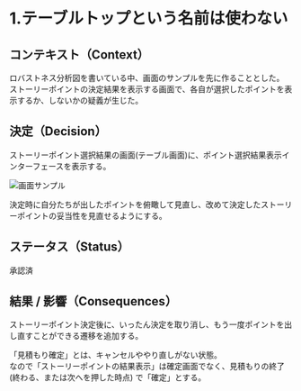 # 1.テーブルトップという名前は使わない

## コンテキスト（Context）
ロバストネス分析図を書いている中、画面のサンプルを先に作ることとした。
ストーリーポイントの決定結果を表示する画面で、各自が選択したポイントを表示するか、しないかの疑義が生じた。

## 決定（Decision）
ストーリーポイント選択結果の画面(テーブル画面)に、ポイント選択結果表示インターフェースを表示する。

![画面サンプル](https://github.com/ModelingKai/PlanningPoker/assets/43241366/005125b7-3f7d-44cd-9a46-a3fd8a73cc6d")

決定時に自分たちが出したポイントを俯瞰して見直し、改めて決定したストーリーポイントの妥当性を見直せるようにする。

## ステータス（Status）
承認済

## 結果 / 影響（Consequences）

ストーリーポイント決定後に、いったん決定を取り消し、もう一度ポイントを出し直すことができる遷移を追加する。  

「見積もり確定」とは、キャンセルややり直しがない状態。  
なので「ストーリーポイントの結果表示」は確定画面でなく、見積もりの終了(終わる、または次へを押した時点) で「確定」とする。
